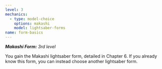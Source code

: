```yaml
---
level: 3
mechanics:
  - type: model-choice
    options: makashi
    model: lightsaber-forms
name: form-basics
---
```

_**Makashi Form:** 3rd level_

You gain the Makashi lightsaber form, detailed in Chapter 6. If you already know this form, you can instead choose another lightsaber form.